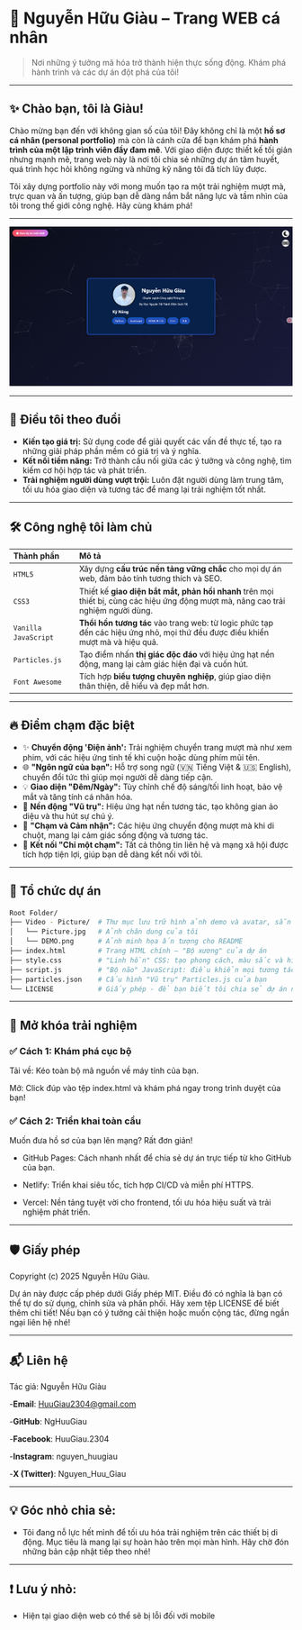 # 🚀 Nguyễn Hữu Giàu – Trang WEB cá nhân

> Nơi những ý tưởng mã hóa trở thành hiện thực sống động. Khám phá hành trình và các dự án đột phá của tôi!

---

## ✨ Chào bạn, tôi là Giàu!

Chào mừng bạn đến với không gian số của tôi! Đây không chỉ là một **hồ sơ cá nhân (personal portfolio)** mà còn là cánh cửa để bạn khám phá **hành trình của một lập trình viên đầy đam mê**. Với giao diện được thiết kế tối giản nhưng mạnh mẽ, trang web này là nơi tôi chia sẻ những dự án tâm huyết, quá trình học hỏi không ngừng và những kỹ năng tôi đã tích lũy được.

Tôi xây dựng portfolio này với mong muốn tạo ra một trải nghiệm mượt mà, trực quan và ấn tượng, giúp bạn dễ dàng nắm bắt năng lực và tầm nhìn của tôi trong thế giới công nghệ. Hãy cùng khám phá!

---

![Demo](Video-Picture/Demo.png)

---

## 🎯 Điều tôi theo đuổi

* **Kiến tạo giá trị:** Sử dụng code để giải quyết các vấn đề thực tế, tạo ra những giải pháp phần mềm có giá trị và ý nghĩa.
* **Kết nối tiềm năng:** Trở thành cầu nối giữa các ý tưởng và công nghệ, tìm kiếm cơ hội hợp tác và phát triển.
* **Trải nghiệm người dùng vượt trội:** Luôn đặt người dùng làm trung tâm, tối ưu hóa giao diện và tương tác để mang lại trải nghiệm tốt nhất.

---

## 🛠️ Công nghệ tôi làm chủ

| Thành phần           | Mô tả                                                                                                                  |
| :------------------- | :--------------------------------------------------------------------------------------------------------------------- |
| `HTML5`              | Xây dựng **cấu trúc nền tảng vững chắc** cho mọi dự án web, đảm bảo tính tương thích và SEO.                            |
| `CSS3`               | Thiết kế **giao diện bắt mắt, phản hồi nhanh** trên mọi thiết bị, cùng các hiệu ứng động mượt mà, nâng cao trải nghiệm người dùng. |
| `Vanilla JavaScript` | **Thổi hồn tương tác** vào trang web: từ logic phức tạp đến các hiệu ứng nhỏ, mọi thứ đều được điều khiển mượt mà và hiệu quả. |
| `Particles.js`       | Tạo điểm nhấn **thị giác độc đáo** với hiệu ứng hạt nền động, mang lại cảm giác hiện đại và cuốn hút.                   |
| `Font Awesome`       | Tích hợp **biểu tượng chuyên nghiệp**, giúp giao diện thân thiện, dễ hiểu và đẹp mắt hơn.                              |

---

## 🔥 Điểm chạm đặc biệt

* ✨ **Chuyển động 'Điện ảnh':** Trải nghiệm chuyển trang mượt mà như xem phim, với các hiệu ứng tinh tế khi cuộn hoặc dùng phím mũi tên.
* 🌐 **"Ngôn ngữ của bạn":** Hỗ trợ song ngữ (🇻🇳 Tiếng Việt & 🇺🇸 English), chuyển đổi tức thì giúp mọi người dễ dàng tiếp cận.
* 💡 **Giao diện "Đêm/Ngày":** Tùy chỉnh chế độ sáng/tối linh hoạt, bảo vệ mắt và tăng tính cá nhân hóa.
* 🌠 **Nền động "Vũ trụ":** Hiệu ứng hạt nền tương tác, tạo không gian ảo diệu và thu hút sự chú ý.
* 🔄 **"Chạm và Cảm nhận":** Các hiệu ứng chuyển động mượt mà khi di chuột, mang lại cảm giác sống động và tương tác.
* 💌 **Kết nối "Chỉ một chạm":** Tất cả thông tin liên hệ và mạng xã hội được tích hợp tiện lợi, giúp bạn dễ dàng kết nối với tôi.

---

## 📂 Tổ chức dự án

```bash
Root Folder/
├── Video - Picture/  # Thư mục lưu trữ hình ảnh demo và avatar, sẵn sàng cho video nếu cần!
│   └── Picture.jpg   # Ảnh chân dung của tôi
│   └── DEMO.png      # Ảnh minh họa ấn tượng cho README
├── index.html        # Trang HTML chính – "Bộ xương" của dự án
├── style.css         # "Linh hồn" CSS: tạo phong cách, màu sắc và hiệu ứng
├── script.js         # "Bộ não" JavaScript: điều khiển mọi tương tác và logic thông minh
├── particles.json    # Cấu hình "Vũ trụ" Particles.js của bạn
└── LICENSE           # Giấy phép - để bạn biết tôi chia sẻ dự án này như thế nào
```

---

## 🚀 Mở khóa trải nghiệm

### ✅ Cách 1: Khám phá cục bộ
Tải về: Kéo toàn bộ mã nguồn về máy tính của bạn.

Mở: Click đúp vào tệp index.html và khám phá ngay trong trình duyệt của bạn!

### ✅ Cách 2: Triển khai toàn cầu
Muốn đưa hồ sơ của bạn lên mạng? Rất đơn giản!

- GitHub Pages: Cách nhanh nhất để chia sẻ dự án trực tiếp từ kho GitHub của bạn.

- Netlify: Triển khai siêu tốc, tích hợp CI/CD và miễn phí HTTPS.

- Vercel: Nền tảng tuyệt vời cho frontend, tối ưu hóa hiệu suất và trải nghiệm phát triển.

---

## 🛡️ Giấy phép
Copyright (c) 2025 Nguyễn Hữu Giàu.

Dự án này được cấp phép dưới Giấy phép MIT. Điều đó có nghĩa là bạn có thể tự do sử dụng, chỉnh sửa và phân phối. Hãy xem tệp LICENSE để biết thêm chi tiết! Nếu bạn có ý tưởng cải thiện hoặc muốn cộng tác, đừng ngần ngại liên hệ nhé!

---

## 📬 Liên hệ
Tác giả: Nguyễn Hữu Giàu

-**Email**: HuuGiau2304@gmail.com

-**GitHub**: NgHuuGiau

-**Facebook**: HuuGiau.2304

-**Instagram**: nguyen_huugiau

-**X (Twitter)**: Nguyen_Huu_Giau

---

## 💡 Góc nhỏ chia sẻ:

- Tôi đang nỗ lực hết mình để tối ưu hóa trải nghiệm trên các thiết bị di động. Mục tiêu là mang lại sự hoàn hảo trên mọi màn hình. Hãy chờ đón những bản cập nhật tiếp theo nhé!

---

## ❗️ Lưu ý nhỏ:

- Hiện tại giao diện web có thể sẽ bị lỗi đối với mobile
